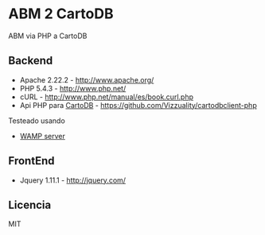 ABM 2 CartoDB
=============

ABM via PHP a CartoDB

Backend
-------

+ Apache 2.22.2 - http://www.apache.org/
+ PHP 5.4.3 - http://www.php.net/
+ cURL - http://www.php.net/manual/es/book.curl.php
+ Api PHP para [CartoDB](http://www.cartodb.com/) - https://github.com/Vizzuality/cartodbclient-php

Testeado usando
+ [WAMP server](http://www.wampserver.com/en/)

FrontEnd
--------

+ Jquery 1.11.1 - http://jquery.com/

Licencia 
--------

MIT

